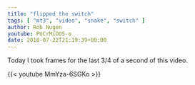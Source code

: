 ```yaml
---
title: "flipped the switch"
tags: [ "mt3", "video", "snake", "switch" ]
author: Rob Nugen
youtube: PUCrMiOO5-o
date: 2018-07-22T21:19:39+09:00
---
```


Today I took frames for the last 3/4 of a second of this video.

{{< youtube MmYza-6SGKo >}}
